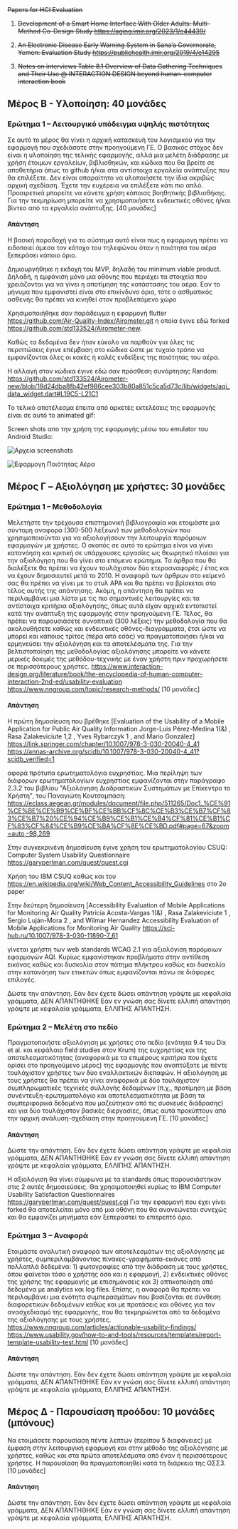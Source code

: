 <del>
Papers for HCI Evaluation

1. Development of a Smart Home Interface With Older Adults: Multi-Method Co-Design Study
https://aging.jmir.org/2023/1/e44439/

2. An Electronic Disease Early Warning System in Sana’a Governorate, Yemen: Evaluation Study
https://publichealth.jmir.org/2019/4/e14295

3. Notes on interviews
Table 8.1 Overview of Data Gathering Techniques and Their Use @ INTERACTION DESIGN beyond human-computer interaction book
</del>

## Μέρος Β - Υλοποίηση: 40 μονάδες

### Ερώτημα 1 – Λειτουργικό υπόδειγμα υψηλής πιστότητας
Σε αυτό το μέρος θα γίνει η αρχική κατασκευή του λογισμικού για την εφαρμογή που σχεδιάσατε στην προηγούμενη ΓΕ. Ο βασικός στόχος δεν είναι η υλοποίηση της τελικής εφαρμογής, αλλά μια μελέτη διάδρασης με χρήση έτοιμων εργαλείων, βιβλιοθηκών, και κώδικα που θα βρείτε σε αποθετήρια όπως το github ή/και στα αντίστοιχα εργαλεία ανάπτυξης που θα επιλέξετε. Δεν είναι απαραίτητο να υλοποιήσετε την ίδια ακριβώς αρχική σχεδίαση. Έχετε την ευχέρεια να επιλέξετε κάτι πιο απλό. Προαιρετικά μπορείτε να κάνετε χρήση κάποιας βοηθητικής βιβλιοθήκης. Για την τεκμηρίωση μπορείτε να χρησιμοποιήσετε ενδεικτικές οθόνες ή/και βίντεο από τα εργαλεία ανάπτυξης.
[40 μονάδες]

#### Απάντηση 

Η βασική παραδοχή για το σύστημα αυτό είναι πως η εφαρμογη πρέπει να ειδοποιεί άμεσα τον κάτοχο του τηλεφώνου όταν η ποιότητα του αέρα ξεπεράσει κάποιο όριο.

Δημιουργήθηκε η εκδοχή του MVP, δηλαδή του minimum viable product. Δηλαδή, η εμφάνιση μόνο μια οθόνης που περιέχει τα στοιχεία που χρειάζονται για να γίνει η αποτίμηση της κατάστασης του αέρα. Εαν το μήνυμα που εμφανιστεί είναι στο επικίνδυνο όριο, τότε ο ασθματικός ασθενής θα πρέπει να κινηθεί στον προβλεπόμενο χώρο 

Χρησιμοποιήθηκε σαν παράδειγμα η εφαρμογή flutter https://github.com/Air-Quality-Index/Airometer.git η οποία έγινε εδώ forked https://github.com/std133524/Airometer-new.

Καθώς τα δεδομένα δεν ήταν εύκολο να παρθούν για όλες τις περιπτώσεις έγινε επέμβαση στο κώδικα ώστε με τυχαίο τρόπο να εμφανίζονται όλες οι κακές ή καλές ενδείξεις της ποιότητας του αέρα.

Η αλλαγή στον κώδικα έγινε εδώ σαν πρόσθεση συνάρτησης Random:
https://github.com/std133524/Airometer-new/blob/18d24dba8fb42ef986cee303b80a851c5ca5d73c/lib/widgets/aqi_data_widget.dart#L19C5-L21C1

To τελικό αποτέλεσμα έπειτα από αρκετές εκτελέσεις της εφαρμογής είναι σε αυτό το animated gif:

Screen shots απο την χρήση της εφαρμογής μέσω του emulator του Android Studio: 

![Αρχεία screenshots](https://github.com/std133524/Airometer-new/blob/master/screenshots/present/)

![Εφαρμογη Ποιότητας Αέρα](https://github.com/std133524/Airometer-new/blob/master/screenshots/present/annimated.png)


## Μέρος Γ – Aξιολόγηση με χρήστες: 30 μονάδες

### Ερώτημα 1 – Μεθοδολογία
Μελετήστε την τρέχουσα επιστημονική βιβλιογραφία και ετοιμάστε μια σύντομη αναφορά (300-500 λέξεων) των μεθοδολογιών που χρησιμοποιούνται για να αξιολογήσουν την λειτουργία παρόμοιων εφαρμογών με χρήστες. Ο σκοπός σε αυτό το ερώτημα είναι να γίνει κατανόηση και κριτική σε υπάρχουσες εργασίες ως θεωρητικό πλαίσιο για την αξιολόγηση που θα γίνει στο επόμενο ερώτημα. Τα άρθρα που θα διαλέξετε θα πρέπει να έχουν τουλάχιστον δύο ετεροαναφορές / έτος και να έχουν δημοσιευτεί μετά το 2010. Η αναφορά των άρθρων στο κείμενό σας θα πρέπει να γίνει με το στυλ APA και θα πρέπει να βρίσκεται στο τέλος αυτής της απάντησης. Ακόμη, η απάντηση θα πρέπει να περιλαμβάνει μια λίστα με τις πιο σημαντικές λειτουργίες και τα αντίστοιχα κριτήρια αξιολόγησης, όπως αυτά είχαν αρχικά εντοπιστεί κατά την ανάπτυξη της εφαρμογής στην προηγούμενη ΓΕ. Τέλος, θα πρέπει να παρουσιάσετε συνοπτικά (300 λέξεις) την μεθοδολογία που θα ακολουθήσετε καθώς και ενδεικτικές οθόνες-διαγράμματα, έτσι ώστε να μπορεί και κάποιος τρίτος (πέρα από εσάς) να πραγματοποιήσει ή/και να ερμηνεύσει την αξιολόγηση και τα αποτελέσματα της. Για την βελτιστοποίηση της μεθοδολογίας αξιολόγησης μπορείτε να κάνετε μερικές δοκιμές της μεθόδου-τεχνικής με έναν χρήστη πριν προχωρήσετε σε περισσότερους χρήστες. 
https://www.interaction-design.org/literature/book/the-encyclopedia-of-human-computer-interaction-2nd-ed/usability-evaluation
https://www.nngroup.com/topic/research-methods/
[10 μονάδες]

#### Απάντηση

Η πρώτη δημοσίευση που βρέθηκε [Evaluation of the Usability of a Mobile Application for Public Air Quality Information Jorge-Luis Pérez-Medina 1(&) , Rasa Zalakeviciute 1,2 ,
Yves Rybarczyk 1 , and Mario González]  
https://link.springer.com/chapter/10.1007/978-3-030-20040-4_41
https://annas-archive.org/scidb/10.1007/978-3-030-20040-4_41?scidb_verified=1

αφορά πρότυπα ερωτηματολόγια ευχρηστίας. Μια περίληψη των διάφορων ερωτηματόλογίων ευχρηστίας εμφανίζονται στην παράγραφο 2.3.2 του βιβλίου "Αξιολόγηση
Διαδραστικών Συστημάτων με Επίκεντρο το Χρήστη", του Παναγιώτη Κουτσαμπάση:
https://eclass.aegean.gr/modules/document/file.php/511265/Doc1_%CE%91%CE%BE%CE%B9%CE%BF%CE%BB%CF%8C%CE%B3%CE%B7%CF%83%CE%B7%20%CE%94%CE%B9%CE%B1%CE%B4%CF%81%CE%B1%CF%83%CF%84%CE%B9%CE%BA%CF%8E%CE%BD.pdf#page=67&zoom=auto,-98,269

Στην συγκεκρινένη δημοσίευση έγινε χρήση του ερωτηματολογίου CSUQ: Computer System Usability Questionnaire https://garyperlman.com/quest/quest.cgi

Χρήση του IBM CSUQ καθώς και του https://en.wikipedia.org/wiki/Web_Content_Accessibility_Guidelines στο 2o paper

Στην δεύτερη δημοσίευση [Accessibility Evaluation of Mobile Applications for Monitoring Air Quality Patricia Acosta-Vargas 1(&) , Rasa Zalakeviciute 1 , Sergio Luján-Mora 2 , and Wilmar Hernandez  Accessibility Evaluation of Mobile Applications for Monitoring Air Quality
https://sci-hub.ru/10.1007/978-3-030-11890-7_61

γίνεται χρήστη των web standards WCAG 2.1 για αξιολόγιση παρόμοιων εφαρμογών AQI. Κυρίως εμφανίστηκαν προβλήματα στην αντίθεση εικόνας καθώς και δυσκολία στον πάτημα πλήκτρου καθώς και δυσκολία στην κατανόηση των ετικετών όπως εμφανίζονται πάνω σε διάφορες επιλογές.

Δώστε την απάντηση. Εάν δεν έχετε δώσει απάντηση γράψτε με κεφαλαία γράμματα,
ΔΕΝ ΑΠΑΝΤΗΘΗΚΕ Εάν εν γνώση σας δίνετε ελλιπή απάντηση γράψτε με κεφαλαία
γράμματα, ΕΛΛΙΠΗΣ ΑΠΑΝΤΗΣΗ.

### Ερώτημα 2 – Μελέτη στο πεδίο
Πραγματοποιήστε αξιολόγηση με χρήστες στο πεδίο (ενότητα 9.4 του Dix et al. και κεφάλαιο field studies στον Krum) της ευχρηστίας και της αποτελεσματικότητας (αναφορικά με τα επιμέρους κριτήρια που έχετε ορίσει στο προηγούμενο μέρος) της εφαρμογής που αναπτύξατε με πέντε τουλάχιστον χρήστες των δύο εναλλακτικών διεπαφών. Η αξιολόγηση με τους χρήστες θα πρέπει να γίνει αναφορικά με δύο τουλάχιστον συμπληρωματικές τεχνικές συλλογής δεδομένων (π.χ., προτίμηση με βάση συνέντευξη-ερωτηματολόγιο και αποτελεσματικότητα με βάση τα συμπεριφορικά δεδομένα που μαζεύτηκαν από τις συσκευές διάδρασης) και για δύο τουλάχιστον βασικές διεργασίες, όπως αυτά προκύπτουν από την αρχική ανάλυση-σχεδίαση στην προηγούμενη ΓΕ.
[10 μονάδες]

#### Απάντηση
Δώστε την απάντηση. Εάν δεν έχετε δώσει απάντηση γράψτε με κεφαλαία γράμματα,
ΔΕΝ ΑΠΑΝΤΗΘΗΚΕ Εάν εν γνώση σας δίνετε ελλιπή απάντηση γράψτε με κεφαλαία
γράμματα, ΕΛΛΙΠΗΣ ΑΠΑΝΤΗΣΗ.

Η αξιολόγιση θα γίνει σύμφωνα με τα standards όπως παρουσιάστηκαν στις 2 αυτές δημοσιεύσεις. 
Θα χρησιμοποιηθεί κυρίως το  IBM Computer Usability Satisfaction Questionnaires https://garyperlman.com/quest/quest.cgi
Για την εφαρμογή που έχει γίνει forked  θα αποτελείται μόνο από μια οθόνη που θα ανανεώνεται συνεχώς και θα εμφανίζει μηνήματα εάν ξεπεραστεί το επιτρεπτό όριο.


### Ερώτημα 3 – Αναφορά
Ετοιμάστε αναλυτική αναφορά των αποτελεσμάτων της αξιολόγησης με χρήστες, συμπεριλαμβάνοντας πίνακες-γραφήματα-εικόνες από πολλαπλά δεδεμένα: 1) φωτογραφίες από την διάδραση με τους χρήστες, όπου φαίνεται τόσο ο χρήστης όσο και η εφαρμογή, 2) ενδεικτικές οθόνες της χρήσης της εφαρμογής με επισημάνσεις και 3) οπτικοποίηση από δεδομένα με analytics και log files. Επίσης, η αναφορά θα πρέπει να περιλαμβάνει μια ενότητα συμπερασμάτων που βασίζονται σε σύνθεση διαφορετικών δεδομένων καθώς και με προτάσεις και οθόνες για τον ανασχεδιασμό της εφαρμογής, που θα τεκμηριώνεται από τα δεδομένα της αξιολόγησης με τους χρήστες. https://www.nngroup.com/articles/actionable-usability-findings/
https://www.usability.gov/how-to-and-tools/resources/templates/report-template-usability-test.html
[10 μονάδες]

#### Απάντηση
Δώστε την απάντηση. Εάν δεν έχετε δώσει απάντηση γράψτε με κεφαλαία γράμματα,
ΔΕΝ ΑΠΑΝΤΗΘΗΚΕ Εάν εν γνώση σας δίνετε ελλιπή απάντηση γράψτε με κεφαλαία
γράμματα, ΕΛΛΙΠΗΣ ΑΠΑΝΤΗΣΗ.


## Μέρος Δ - Παρουσίαση προόδου: 10 μονάδες (μπόνους)
Να ετοιμάσετε παρουσίαση πέντε λεπτών (περίπου 5 διαφάνειες) με έμφαση στην λειτουργική εφαρμογή και στην μέθοδο της αξιολόγησης με χρήστες, καθώς και στα πρώτα αποτελέσματα από έναν ή περισσότερους χρήστες. Η παρουσίαση θα πραγματοποιηθεί κατά τη διάρκεια της ΟΣΣ3. 
[10 μονάδες]

#### Απάντηση
Δώστε την απάντηση. Εάν δεν έχετε δώσει απάντηση γράψτε με κεφαλαία γράμματα,
ΔΕΝ ΑΠΑΝΤΗΘΗΚΕ Εάν εν γνώση σας δίνετε ελλιπή απάντηση γράψτε με κεφαλαία
γράμματα, ΕΛΛΙΠΗΣ ΑΠΑΝΤΗΣΗ.
